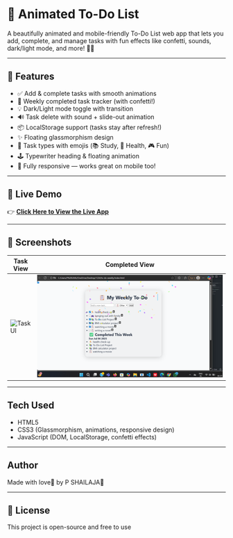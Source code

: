 # 📝 Animated To-Do List

A beautifully animated and mobile-friendly To-Do List web app that lets you add, complete, and manage tasks with fun effects like confetti, sounds, dark/light mode, and more! 🎉✨

---

## 🌟 Features

- ✅ Add & complete tasks with smooth animations
- 🧠 Weekly completed task tracker (with confetti!)
- 💡 Dark/Light mode toggle with transition
- 🔊 Task delete with sound + slide-out animation
- 📦 LocalStorage support (tasks stay after refresh!)
- ✨ Floating glassmorphism design
- 🧩 Task types with emojis (📚 Study, 🏃 Health, 🎮 Fun)
- 🕹️ Typewriter heading & floating animation
- 📱 Fully responsive — works great on mobile too!

---

## 🚀 Live Demo

👉 [**Click Here to View the Live App**](https://shailu0720.github.io/animated-todo-list)

---

## 📸 Screenshots

| Task View | Completed View |
|-----------|----------------|
| ![Task UI](screenshots/task-ui.png) | ![Completed UI](screenshot.png) |

---

## Tech Used

- HTML5  
- CSS3 (Glassmorphism, animations, responsive design)  
- JavaScript (DOM, LocalStorage, confetti effects)

---

## Author

Made with love💖 by P SHAILAJA💫  
 

---

## 📃 License

This project is open-source and free to use 
